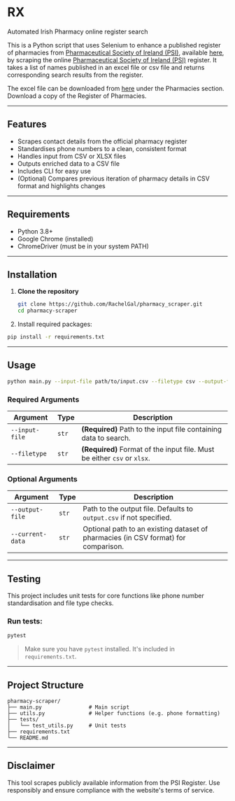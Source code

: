 # RX

Automated Irish Pharmacy online register search

This is a Python script that uses Selenium to enhance a published register of pharmacies from [Pharmaceutical Society of Ireland (PSI)](https://www.psi.ie), available  [here](https://www.psi.ie/information-and-resources/monthly-statistics), by scraping the online [Pharmaceutical Society of Ireland (PSI)](https://www.psi.ie/search-registers) register. It takes a list of names published in an excel file or csv file and returns corresponding search results from the register.

The excel file can be downloaded from [here](https://www.psi.ie/information-and-resources/monthly-statistics) under the Pharmacies section. Download a copy of the Register of Pharmacies.

---

## Features

- Scrapes contact details from the official pharmacy register
- Standardises phone numbers to a clean, consistent format
- Handles input from CSV or XLSX files
- Outputs enriched data to a CSV file
- Includes CLI for easy use
- (Optional) Compares previous iteration of pharmacy details in CSV format and highlights changes

---

## Requirements

- Python 3.8+
- Google Chrome (installed)
- ChromeDriver (must be in your system PATH)

---

## Installation

1. **Clone the repository**
   
   ```bash
   git clone https://github.com/RachelGal/pharmacy_scraper.git
   cd pharmacy-scraper
   ```
   
3. Install required packages:

```bash
pip install -r requirements.txt
```

---

## Usage

```bash
python main.py --input-file path/to/input.csv --filetype csv --output-file path/to/output.csv

```

### Required Arguments

| Argument        | Type   | Description                                                              |
|-----------------|--------|--------------------------------------------------------------------------|
| `--input-file`  | `str`  | **(Required)** Path to the input file containing data to search.         |
| `--filetype`    | `str`  | **(Required)** Format of the input file. Must be either `csv` or `xlsx`. |

### Optional Arguments

| Argument         | Type   | Description                                                                 |
|------------------|--------|-----------------------------------------------------------------------------|
| `--output-file`  | `str`  | Path to the output file. Defaults to `output.csv` if not specified.         |
| `--current-data` | `str`  | Optional path to an existing dataset of pharmacies (in CSV format) for comparison.        |

---

## Testing

This project includes unit tests for core functions like phone number standardisation and file type checks.

### Run tests:

```bash
pytest
```

> Make sure you have `pytest` installed. It's included in `requirements.txt`.

---

## Project Structure

```
pharmacy-scraper/
├── main.py               # Main script
├── utils.py              # Helper functions (e.g. phone formatting)
├── tests/
│   └── test_utils.py     # Unit tests
├── requirements.txt
└── README.md
```

---

## Disclaimer

This tool scrapes publicly available information from the PSI Register. Use responsibly and ensure compliance with the website's terms of service.
